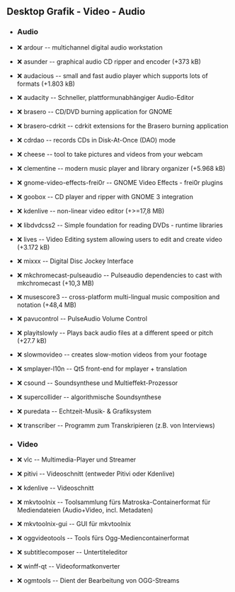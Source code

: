 ##  Desktop Grafik - Video - Audio

- ###  Audio

- :x:  ardour  -- multichannel digital audio workstation 
- :x:  asunder  --		graphical audio CD ripper and encoder (+373 kB)
- :x:  audacious  --		small and fast audio player which supports lots of formats (+1.803 kB)
- :x:  audacity  --	Schneller, plattformunabhängiger Audio-Editor
- :x:  brasero  --	CD/DVD burning application for GNOME
- :x:  brasero-cdrkit  --	cdrkit extensions for the Brasero burning application
- :x:  cdrdao  --	records CDs in Disk-At-Once (DAO) mode
- :x:  cheese  --	tool to take pictures and videos from your webcam
- :x:  clementine  --		modern music player and library organizer (+5.968 kB)
- :x:  gnome-video-effects-frei0r  --	GNOME Video Effects - frei0r plugins
- :x:  goobox  --		CD player and ripper with GNOME 3 integration
- :x:  kdenlive  --	non-linear video editor (+>=17,8 MB)
- :x:  libdvdcss2  --	Simple foundation for reading DVDs - runtime libraries
- :x:  lives  --	Video Editing system allowing users to edit and create video (+3.172 kB)
- :x:  mixxx  --		Digital Disc Jockey Interface
- :x:  mkchromecast-pulseaudio  --	Pulseaudio dependencies to cast with mkchromecast (+10,3 MB)
- :x:  musescore3  --	cross-platform multi-lingual music composition and notation (+48,4 MB)
- :x:  pavucontrol  --	PulseAudio Volume Control
- :x:  playitslowly  --		Plays back audio files at a different speed or pitch (+27.7 kB)
- :x:  slowmovideo  --	creates slow-motion videos from your footage
- :x:  smplayer-l10n  -- 	 Qt5 front-end for mplayer + translation

- :x:  csound  -- Soundsynthese und Multieffekt-Prozessor
- :x:  supercollider  -- algorithmische Soundsynthese
- :x:  puredata  -- Echtzeit-Musik- & Grafiksystem

- :x:  transcriber  -- Programm zum Transkripieren (z.B. von Interviews)

- ###  Video

- :x:  vlc  --		Multimedia-Player und Streamer
- :x:  pitivi  -- Videoschnitt (entweder Pitivi oder Kdenlive)
- :x:  kdenlive  -- Videoschnitt
- :x:  mkvtoolnix  -- Toolsammlung fürs Matroska-Containerformat für Mediendateien (Audio+Video, incl. Metadaten)
- :x:  mkvtoolnix-gui  -- GUI für mkvtoolnix
- :x:  oggvideotools  -- Tools fürs Ogg-Mediencontainerformat
- :x:  subtitlecomposer  -- Untertiteleditor
- :x:  winff-qt  -- Videoformatkonverter

- :x:  ogmtools  -- Dient der Bearbeitung von OGG-Streams


